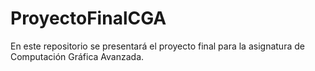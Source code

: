 # ProyectoFinalCGA
En este repositorio se presentará el proyecto final para la asignatura de Computación Gráfica Avanzada.
